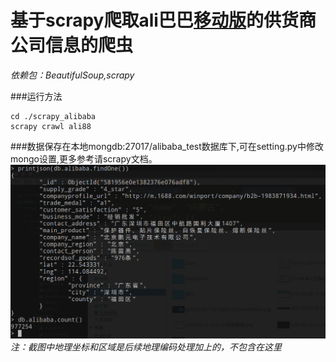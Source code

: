 # 基于scrapy爬取ali巴巴[移动版](http://m.1688.com)的供货商公司信息的爬虫
*依赖包：BeautifulSoup,scrapy*

###运行方法
```
cd ./scrapy_alibaba
scrapy crawl ali88
```
###数据保存在本地mongdb:27017/alibaba_test数据库下,可在setting.py中修改mongo设置,更多参考请scrapy文档。
![运行结果](./screenshot.png)
*注：截图中地理坐标和区域是后续地理编码处理加上的，不包含在这里*